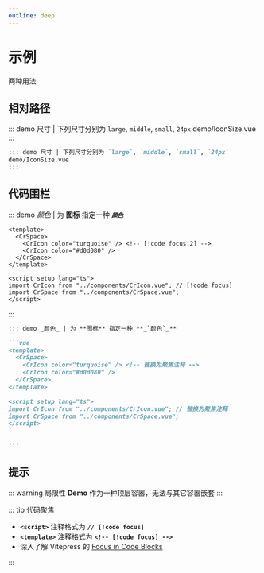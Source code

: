 ```yaml
---
outline: deep
---
```


# 示例

两种用法

## 相对路径

::: demo 尺寸 | 下列尺寸分别为 `large`, `middle`, `small`, `24px`
demo/IconSize.vue
:::

```md
::: demo 尺寸 | 下列尺寸分别为 `large`, `middle`, `small`, `24px`
demo/IconSize.vue
:::
```

## 代码围栏

::: demo _颜色_ | 为 **图标** 指定一种 **_`颜色`_**

```vue
<template>
  <CrSpace>
    <CrIcon color="turquoise" /> <!-- [!code focus:2] -->
    <CrIcon color="#d0d080" />
  </CrSpace>
</template>

<script setup lang="ts">
import CrIcon from "../components/CrIcon.vue"; // [!code focus]
import CrSpace from "../components/CrSpace.vue";
</script>
```

:::

````md
::: demo _颜色_ | 为 **图标** 指定一种 **_`颜色`_**

```vue
<template>
  <CrSpace>
    <CrIcon color="turquoise" /> <!-- 替换为聚焦注释 -->
    <CrIcon color="#d0d080" />
  </CrSpace>
</template>

<script setup lang="ts">
import CrIcon from "../components/CrIcon.vue"; // 替换为聚焦注释
import CrSpace from "../components/CrSpace.vue";
</script>
```

:::
````

## 提示

::: warning 局限性
**Demo** 作为一种顶层容器，无法与其它容器嵌套
:::

::: tip 代码聚焦

- **`<script>`** 注释格式为 **`// [!code focus]`**
- **`<template>`** 注释格式为 **`<!-- [!code focus] -->`**
- 深入了解 Vitepress 的 [Focus in Code Blocks](https://vitepress.dev/guide/markdown#focus-in-code-blocks)

:::
